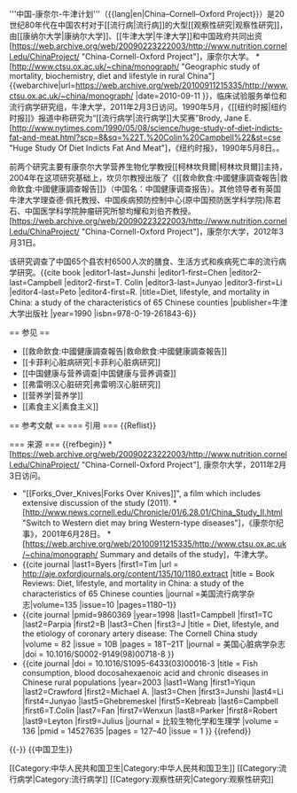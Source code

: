 '''中国-康奈尔-牛津计划'''（{{lang|en|China–Cornell–Oxford Project}}）是20世纪80年代在中国农村对于[[流行病|流行病]]的大型[[观察性研究|观察性研究]]，由[[康纳尔大学|康纳尔大学]]、[[牛津大学|牛津大学]]和中国政府共同出资<ref>[https://web.archive.org/web/20090223222003/http://www.nutrition.cornell.edu/ChinaProject/ "China-Cornell-Oxford Project"]，康奈尔大学。
*[http://www.ctsu.ox.ac.uk/~china/monograph/ "Geographic study of mortality, biochemistry, diet and lifestyle in rural China"] {{webarchive|url=https://web.archive.org/web/20100911215335/http://www.ctsu.ox.ac.uk/~china/monograph/ |date=2010-09-11 }}，临床试验服务单位和流行病学研究组，牛津大学，2011年2月3日访问。</ref>1990年5月，《[[纽约时报|纽约时报]]》报道中称研究为“[[流行病学|流行病学]]大奖赛”<ref name=Brody>Brody, Jane E. [http://www.nytimes.com/1990/05/08/science/huge-study-of-diet-indicts-fat-and-meat.html?scp=8&sq=%22T.%20Colin%20Campbell%22&st=cse "Huge Study Of Diet Indicts Fat And Meat"]，《纽约时报》，1990年5月8日。</ref>。

前两个研究主要有康奈尔大学营养生物化学教授[[柯林坎貝爾|柯林坎貝爾]]主持，2004年在这项研究基础上，坎贝尔教授出版了《[[救命飲食:中國健康調查報告|救命飲食:中國健康調查報告]]》（中国名：中国健康调查报告）。其他领导者有英国牛津大学理查德·佩托教授、中国疾病预防控制中心(原中国预防医学科学院)陈君石、中国医学科学院肿瘤研究所黎均耀和刘伯齐教授。<ref>[https://web.archive.org/web/20090223222003/http://www.nutrition.cornell.edu/ChinaProject/ "China-Cornell-Oxford Project"]，康奈尔大学，2012年3月31日。</ref>

该研究调查了中国65个县农村6500人次的膳食、生活方式和疾病死亡率的流行病学研究。<ref>{{cite book |editor1-last=Junshi |editor1-first=Chen |editor2-last=Campbell |editor2-first=T. Colin |editor3-last=Junyao |editor3-first=Li |editor4-last=Peto |editor4-first=R.  |title=Diet, lifestyle, and mortality in China: a study of the characteristics of 65 Chinese counties |publisher=牛津大学出版社 |year=1990 |isbn=978-0-19-261843-6}}</ref>

== 参见 ==
* [[救命飲食:中國健康調查報告|救命飲食:中國健康調查報告]]
* [[卡菲利心脏病研究|卡菲利心脏病研究]]
* [[中国健康与营养调查|中国健康与营养调查]]
* [[弗雷明汉心脏研究|弗雷明汉心脏研究]]
* [[营养学|营养学]]
* [[素食主义|素食主义]]

== 参考文献 ==
=== 引用 ===
{{Reflist}}

=== 来源 ===
{{refbegin}}
*[https://web.archive.org/web/20090223222003/http://www.nutrition.cornell.edu/ChinaProject/ "China-Cornell-Oxford Project"], 康奈尔大学，2011年2月3日访问。
* "[[Forks_Over_Knives|Forks Over Knives]]", a film which includes extensive discussion of the study (2011).
*[http://www.news.cornell.edu/Chronicle/01/6.28.01/China_Study_II.html "Switch to Western diet may bring Western-type diseases"]，《康奈尔纪事》，2001年6月28日。
*[https://web.archive.org/web/20100911215335/http://www.ctsu.ox.ac.uk/~china/monograph/ Summary and details of the study]，牛津大学。
* {{cite journal |last1=Byers |first1=Tim |url = http://aje.oxfordjournals.org/content/135/10/1180.extract |title = Book Reviews: Diet, lifestyle, and mortality in China: a study of the characteristics of 65 Chinese counties |journal =美国流行病学杂志|volume=135 |issue=10 |pages=1180–1}}
* {{cite journal |pmid=9860369 |year=1998 |last1=Campbell |first1=TC |last2=Parpia |first2=B |last3=Chen |first3=J |title = Diet, lifestyle, and the etiology of coronary artery disease: The Cornell China study |volume = 82 |issue = 10B |pages = 18T–21T |journal = 美国心脏病学杂志 |doi = 10.1016/S0002-9149(98)00718-8 }}
* {{cite journal |doi = 10.1016/S1095-6433(03)00016-3 |title = Fish consumption, blood docosahexaenoic acid and chronic diseases in Chinese rural populations |year=2003 |last1=Wang |first1=Yiqun |last2=Crawford |first2=Michael A. |last3=Chen |first3=Junshi |last4=Li |first4=Junyao |last5=Ghebremeskel |first5=Kebreab |last6=Campbell |first6=T.Colin |last7=Fan |first7=Wenxun |last8=Parker |first8=Robert |last9=Leyton |first9=Julius |journal = 比较生物化学和生理学 |volume = 136 |pmid = 14527635 |pages = 127–40 |issue = 1 }}
{{refend}}

{{-}}
{{中国卫生}}

[[Category:中华人民共和国卫生|Category:中华人民共和国卫生]]
[[Category:流行病学|Category:流行病学]]
[[Category:观察性研究|Category:观察性研究]]